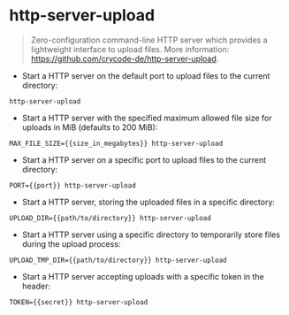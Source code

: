 # http-server-upload

> Zero-configuration command-line HTTP server which provides a lightweight interface to upload files.
> More information: <https://github.com/crycode-de/http-server-upload>.

- Start a HTTP server on the default port to upload files to the current directory:

`http-server-upload`

- Start a HTTP server with the specified maximum allowed file size for uploads in MiB (defaults to 200 MiB):

`MAX_FILE_SIZE={{size_in_megabytes}} http-server-upload`

- Start a HTTP server on a specific port to upload files to the current directory:

`PORT={{port}} http-server-upload`

- Start a HTTP server, storing the uploaded files in a specific directory:

`UPLOAD_DIR={{path/to/directory}} http-server-upload`

- Start a HTTP server using a specific directory to temporarily store files during the upload process:

`UPLOAD_TMP_DIR={{path/to/directory}} http-server-upload`

- Start a HTTP server accepting uploads with a specific token in the header:

`TOKEN={{secret}} http-server-upload`
